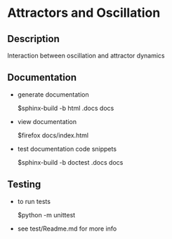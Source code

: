 # Attractors and Oscillation

## Description
Interaction between oscillation and attractor dynamics


## Documentation
- generate documentation

    $sphinx-build -b html .docs docs

- view documentation
    
    $firefox docs/index.html

- test documentation code snippets
    
    $sphinx-build -b doctest .docs docs

## Testing
- to run tests
    
    $python -m unittest

- see test/Readme.md for more info

